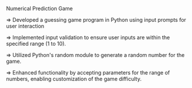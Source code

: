 Numerical Prediction Game

=> Developed a guessing game program in Python using input prompts for user interaction

=> Implemented input validation to ensure user inputs are within the specified range (1 to 10).

=> Utilized Python's random module to generate a random number for the game.

=> Enhanced functionality by accepting parameters for the range of numbers, enabling customization of the game difficulty.
